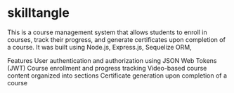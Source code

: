 # skilltangle
This is a course management system that allows students to enroll in courses, track their progress, and generate certificates upon completion of a course. It was built using Node.js, Express.js, Sequelize ORM,

Features
User authentication and authorization using JSON Web Tokens (JWT)
Course enrollment and progress tracking
Video-based course content organized into sections
Certificate generation upon completion of a course
